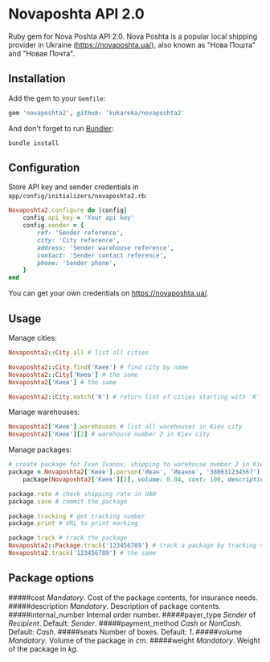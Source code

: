 # Novaposhta API 2.0

Ruby gem for Nova Poshta API 2.0.
Nova Poshta is a popular local shipping provider in Ukraine (https://novaposhta.ua/), also known as "Нова Пошта" and "Новая Почта".

## Installation

Add the gem to your `Gemfile`:

```ruby
gem 'novaposhta2', github: 'kukareka/novaposhta2'
```

And don't forget to run [Bundler](http://bundler.io/):

```shell
bundle install
```

## Configuration

Store API key and sender credentials in `app/config/initializers/novaposhta2.rb`:

```ruby
Novaposhta2.configure do |config|
    config.api_key = 'Your api key'
    config.sender = {
        ref: 'Sender reference',
        city: 'City reference',
        address: 'Sender warehouse reference',
        contact: 'Sender contact reference',
        phone: 'Sender phone',
    }
end
```

You can get your own credentials on https://novaposhta.ua/.

## Usage

Manage cities:

```ruby
Novaposhta2::City.all # list all cities

Novaposhta2::City.find('Киев') # find city by name
Novaposhta2::City['Киев'] # the same
Novaposhta2['Киев'] # the same

Novaposhta2::City.match('К') # return list of cities starting with 'К'
```

Manage warehouses:

```ruby
Novaposhta2['Киев'].warehouses # list all warehouses in Kiev city
Novaposhta2['Киев'][2] # warehouse number 2 in Kiev city
```

Manage packages:

```ruby
# create package for Ivan Ivanov, shipping to warehouse number 2 in Kiev.
package = Novaposhta2['Киев'].person('Иван', 'Иванов', '380631234567').
    package(Novaposhta2['Киев'][2], volume: 0.04, cost: 100, description: 'Бомба')

package.rate # check shipping rate in UAH
package.save # commit the package

package.tracking # get tracking number
package.print # URL to print marking

package.track # track the package
Novaposhta2::Package.track('123456789') # track a package by tracking number
Novaposhta2.track('123456789') # the same
```

## Package options
#####cost
*Mandatory*. Cost of the package contents, for insurance needs.
#####description
*Mandatory*. Description of package contents.
#####internal_number
Internal order number.
#####payer_type
*Sender* of *Recipient*. Default: *Sender*.
#####payment_method
*Cash* or *NonCash*. Default: *Cash*.
#####seats
Number of boxes. Default: *1*.
#####volume
*Mandatory*. Volume of the package in *cm*.
#####weight
*Mandatory*. Weight of the package in *kg*.